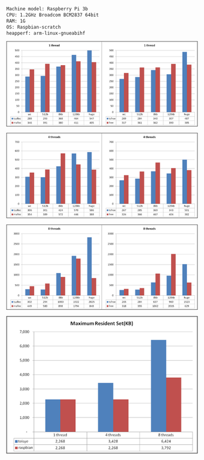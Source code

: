 	Machine model: Raspberry Pi 3b
	CPU: 1.2GHz Broadcom BCM2837 64bit
	RAM: 1G
	OS: Raspbian-scratch
	heapperf: arm-linux-gnueabihf

![](./img/20180111-raspbian/raspbian-1.jpg)

![](./img/20180111-raspbian/raspbian-4.jpg)

![](./img/20180111-raspbian/raspbian-8.jpg)  

![](./img/20180111-raspbian/raspbian-rss.jpg)  
